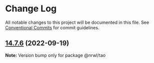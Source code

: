 # Change Log

All notable changes to this project will be documented in this file.
See [Conventional Commits](https://conventionalcommits.org) for commit guidelines.

## [14.7.6](https://github.com/nrwl/nx/compare/14.7.5...14.7.6) (2022-09-19)

**Note:** Version bump only for package @nrwl/tao
